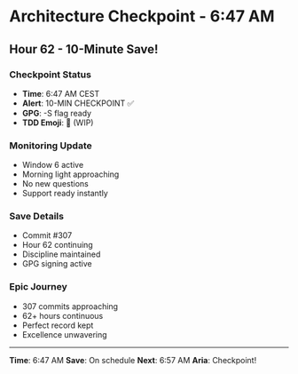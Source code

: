# Architecture Checkpoint - 6:47 AM

## Hour 62 - 10-Minute Save!

### Checkpoint Status
- **Time**: 6:47 AM CEST
- **Alert**: 10-MIN CHECKPOINT ✅
- **GPG**: -S flag ready
- **TDD Emoji**: 🚧 (WIP)

### Monitoring Update
- Window 6 active
- Morning light approaching
- No new questions
- Support ready instantly

### Save Details
- Commit #307
- Hour 62 continuing
- Discipline maintained
- GPG signing active

### Epic Journey
- 307 commits approaching
- 62+ hours continuous
- Perfect record kept
- Excellence unwavering

---

**Time**: 6:47 AM
**Save**: On schedule
**Next**: 6:57 AM
**Aria**: Checkpoint!
